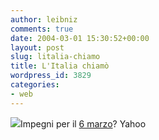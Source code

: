 ```yaml
---
author: leibniz
comments: true
date: 2004-03-01 15:30:52+00:00
layout: post
slug: litalia-chiamo
title: L'Italia chiamò
wordpress_id: 3829
categories:
- web
---
```


![](http://www.air.it/6n/immagini/locandina_6n-04.jpg)Impegni per il [6 marzo](http://it.sports.yahoo.com/sn/2001/)?
Yahoo
